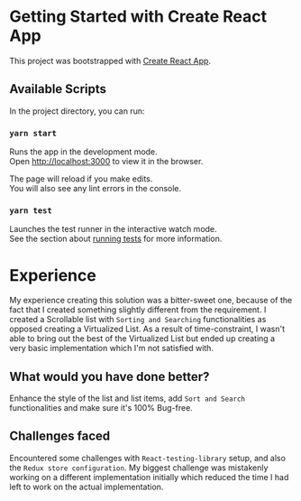 # Getting Started with Create React App

This project was bootstrapped with [Create React App](https://github.com/facebook/create-react-app).

## Available Scripts

In the project directory, you can run:

### `yarn start`

Runs the app in the development mode.\
Open [http://localhost:3000](http://localhost:3000) to view it in the browser.

The page will reload if you make edits.\
You will also see any lint errors in the console.

### `yarn test`

Launches the test runner in the interactive watch mode.\
See the section about [running tests](https://facebook.github.io/create-react-app/docs/running-tests) for more information.

# Experience

My experience creating this solution was a bitter-sweet one, because of the fact that I created something slightly different from the requirement.
I created a Scrollable list with `Sorting and Searching` functionalities as opposed creating a Virtualized List.
As a result of time-constraint, I wasn't able to bring out the best of the Virtualized List but ended up creating a very basic implementation which I'm not satisfied with.

## What would you have done better?

Enhance the style of the list and list items, add `Sort and Search` functionalities and make sure it's 100% Bug-free.

## Challenges faced

Encountered some challenges with `React-testing-library` setup, and also the `Redux store configuration`. My biggest challenge was mistakenly working on a different implementation initially which reduced the time I had left to work on the actual implementation.
